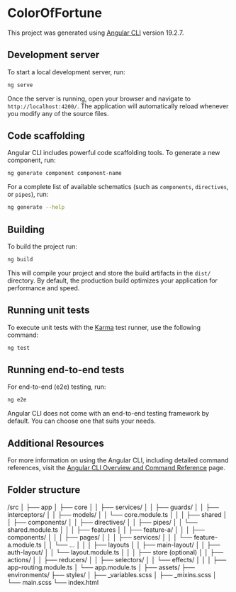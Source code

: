 # ColorOfFortune

This project was generated using [Angular CLI](https://github.com/angular/angular-cli) version 19.2.7.

## Development server

To start a local development server, run:

```bash
ng serve
```

Once the server is running, open your browser and navigate to `http://localhost:4200/`. The application will automatically reload whenever you modify any of the source files.

## Code scaffolding

Angular CLI includes powerful code scaffolding tools. To generate a new component, run:

```bash
ng generate component component-name
```

For a complete list of available schematics (such as `components`, `directives`, or `pipes`), run:

```bash
ng generate --help
```

## Building

To build the project run:

```bash
ng build
```

This will compile your project and store the build artifacts in the `dist/` directory. By default, the production build optimizes your application for performance and speed.

## Running unit tests

To execute unit tests with the [Karma](https://karma-runner.github.io) test runner, use the following command:

```bash
ng test
```

## Running end-to-end tests

For end-to-end (e2e) testing, run:

```bash
ng e2e
```

Angular CLI does not come with an end-to-end testing framework by default. You can choose one that suits your needs.

## Additional Resources

For more information on using the Angular CLI, including detailed command references, visit the [Angular CLI Overview and Command Reference](https://angular.dev/tools/cli) page.

## Folder structure
/src
│
├── app
│   ├── core
│   │   ├── services/
│   │   ├── guards/
│   │   ├── interceptors/
│   │   ├── models/
│   │   └── core.module.ts
│   │
│   ├── shared
│   │   ├── components/
│   │   ├── directives/
│   │   ├── pipes/
│   │   └── shared.module.ts
│   │
│   ├── features
│   │   ├── feature-a/
│   │   │   ├── components/
│   │   │   ├── pages/
│   │   │   ├── services/
│   │   │   └── feature-a.module.ts
│   │   └── ...
│   │
│   ├── layouts
│   │   ├── main-layout/
│   │   ├── auth-layout/
│   │   └── layout.module.ts
│   │
│   ├── store (optional)
│   │   ├── actions/
│   │   ├── reducers/
│   │   ├── selectors/
│   │   └── effects/
│   │
│   ├── app-routing.module.ts
│   └── app.module.ts
│
├── assets/
├── environments/
├── styles/
│   ├── _variables.scss
│   ├── _mixins.scss
│   └── main.scss
└── index.html

